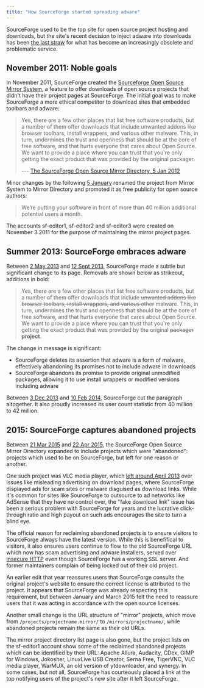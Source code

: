 ```yaml
---
title: "How SourceForge started spreading adware"
---
```


SourceForge used to be the top site for open source project hosting and
downloads, but the site's recent decision to inject adware into downloads has
been [the last straw](https://helb.github.io/goodbye-sourceforge/) for what has
become an increasingly obsolete and problematic service.

## November 2011: Noble goals

In November 2011, SourceForge created the [Sourceforge Open Source Mirror
System](http://sourceforge.net/mirror), a feature to offer downloads of open
source projects that didn't have their project pages at SourceForge. The initial
goal was to make SourceForge a more ethical competitor to download sites that
embedded toolbars and adware:

> Yes, there are a few other places that list free software products, but a
> number of them offer downloads that include unwanted addons like browser
> toolbars, install wrappers, and various other malware. This, in turn,
> undermines the trust and openness that should be at the core of free software,
> and that hurts everyone that cares about Open Source. We want to provide a
> place where you can trust that you're only getting the exact product that was
> provided by the original packager.
>
> --- [The SourceForge Open Source Mirror Directory, 5 Jan 2012](https://web.archive.org/web/20120105054330/http://sourceforge.net/mirror)

Minor changes by the following [5 January](https://web.archive.org/web/20120105054330/http://sourceforge.net/mirror)
renamed the project from Mirror System to Mirror Directory and promoted it as
free publicity for open source authors:

> We’re putting your software in front of more than 40 million additional
> potential users a month.

The accounts sf-editor1, sf-editor2 and sf-editor3 were created on November 3
2011 for the purpose of maintaining the mirror project pages.

## Summer 2013: SourceForge embraces adware

Between [2 May 2013](https://web.archive.org/web/20130502103606/http://sourceforge.net/mirror/)
and [12 Sept 2013](https://web.archive.org/web/20130912103533/http://sourceforge.net/mirror),
SourceForge made a subtle but significant change to its page. Removals are shown
below as strikeout, additions in bold:

> Yes, there are a few other places that list free software products, but a
> number of them offer downloads that include <s>unwanted addons like browser
> toolbars, install wrappers, and various other</s> malware. This, in turn,
> undermines the trust and openness that should be at the core of free software,
> and that  hurts everyone that cares about Open Source. We want to provide a
> place where you can trust that you're only getting the exact product that was
> provided by the original <s>packager</s> __project__.

The change in message is significant:

* SourceForge deletes its assertion that adware is a form of malware,
effectively abandoning its promises not to include adware in downloads
* SourceForge abandons its promise to provide original unmodified packages,
allowing it to use install wrappers or modified versions including adware

Between [3 Dec 2013](https://web.archive.org/web/20140210032935/http://sourceforge.net/mirror/)
and [10 Feb 2014](https://web.archive.org/web/20140210032935/http://sourceforge.net/mirror/),
SourceForge cut the paragraph altogether. It also proudly increased its user
count statistic from 40 million to 42 million.

## 2015: SourceForge captures abandoned projects

Between [21 Mar 2015](https://web.archive.org/web/20150321051042/http://sourceforge.net/mirror/)
and [22 Apr 2015](https://web.archive.org/web/20150422025455/http://sourceforge.net/mirror/),
the SourceForge Open Source Mirror Directory expanded to include projects which
were "abandoned": projects which used to be on SourceForge, but left for one
reason or another.

One such project was VLC media player, which [left around April
2013](https://blog.l0cal.com/2013/05/02/rethinking-vlc-mirrors-infrastructure/)
over issues like misleading advertising on download pages, where SourceForge
displayed ads for scam sites or malware disguised as download links. While it's
common for sites like SourceForge to outsource to ad networks like AdSense that
they have no control over, the "fake download link" issue has been a serious
problem with SourceForge for years and the lucrative click-through ratio and
high payout on such ads encourages the site to turn a blind eye.

The official reason for reclaiming abandoned projects is to ensure visitors to
SourceForge always have the latest version. While this is benefifical to
visitors, it also ensures users continue to flow to the old SourceForge URL
which now has scam advertising and adware installers, served over
[insecure HTTP](https://orbitalflower.github.io/20150514-why-im-happy-http-is-going-away.html)
even though SourceForge has a working SSL server. And former maintainers
complain of being locked out of their old project.

An earlier edit that year reassures users that SourceForge consults the
original project's website to ensure the correct license is attributed to the
project. It appears that SourceForge was already respecting this requirement,
but between January and March 2015 felt the need to reassure users that it was
acting in accordance with the open source licenses.

Another small change is the URL structure of "mirror" projects, which move from
`/projects/projectname.mirror/` to `/mirrors/projectname/`, while abandoned
projects remain the same as their old URLs.

The mirror project directory list page is also gone, but the project lists on
the sf-editor1 account show some of the reclaimed abandoned projects which can
be identified by their URL: Apache Allura, Audacity, CDex, GIMP for Windows,
Jokosher, LinuxLive USB Creator, Serna Free, TigerVNC, VLC media player, WarMUX,
an old version of ytdownloader, and synergy. In some cases, but not all,
SourceForge has courteously placed a link at the top notifying users of the
project's new site after it left SourceForge.
